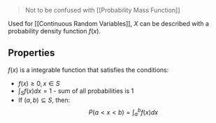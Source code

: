 > Not to be confused with [[Probability Mass Function]]

Used for [[Continuous Random Variables]], $X$ can be described with a probability density function $f(x)$.

## Properties
$f(x)$ is a integrable function that satisfies the conditions:
- $f(x) \geq 0, x \in S$ 
- $\int_S f(x)dx = 1$ - sum of all probabilities is 1
- If $(a,b) \subseteq S$, then:
$$P(a < x < b) = \int_a^bf(x)dx$$
